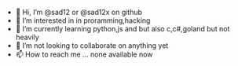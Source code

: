 - 👋 Hi, I’m @sad12 or @sad12x on github 
- 👀 I’m interested in in proramming,hacking   
- 🌱 I’m currently learning python,js and but also c,c#,goland but not heavily 
- 💞️ I’m not looking to collaborate on anything yet  
- 📫 How to reach me ... none available now

<!---
sad12x/sad12x is a ✨ special ✨ repository because its `README.md` (this file) appears on your GitHub profile.
You can click the Preview link to take a look at your changes.
--->
